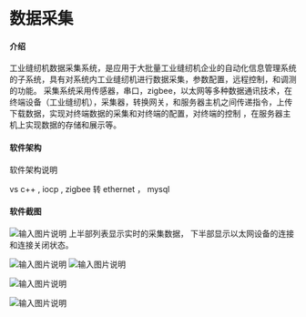# 数据采集

#### 介绍
工业缝纫机数据采集系统，是应用于大批量工业缝纫机企业的自动化信息管理系统的子系统，具有对系统内工业缝纫机进行数据采集，参数配置，远程控制，和调测的功能。
采集系统采用传感器，串口，zigbee，以太网等多种数据通讯技术，在终端设备（工业缝纫机），采集器，转换网关，和服务器主机之间传递指令，上传下载数据，实现对终端数据的采集和对终端的配置，对终端的控制 ，在服务器主机上实现数据的存储和展示等。 

#### 软件架构
软件架构说明

vs c++  ,  iocp  ,    zigbee 转 ethernet  ，
mysql 

####   软件截图

![输入图片说明](https://foruda.gitee.com/images/1664097649816947438/8040d188_9932465.png "屏幕截图")
上半部列表显示实时的采集数据，
下半部显示以太网设备的连接和连接关闭状态。


![输入图片说明](https://foruda.gitee.com/images/1664097676650230991/cbdd43e0_9932465.png "屏幕截图")
![输入图片说明](https://foruda.gitee.com/images/1664097692898003000/7299d7b4_9932465.png "屏幕截图")

![输入图片说明](https://foruda.gitee.com/images/1664097711016910867/26f55f46_9932465.png "屏幕截图")

![输入图片说明](https://foruda.gitee.com/images/1664097729758758281/719d00b9_9932465.png "屏幕截图")





